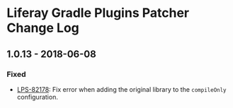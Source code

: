# Liferay Gradle Plugins Patcher Change Log

## 1.0.13 - 2018-06-08

### Fixed
- [LPS-82178]: Fix error when adding the original library to the `compileOnly`
configuration.

[LPS-82178]: https://issues.liferay.com/browse/LPS-82178